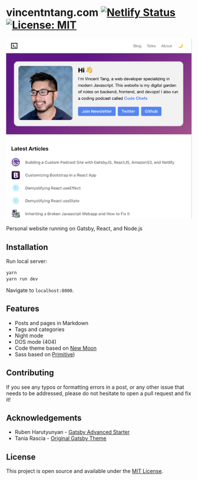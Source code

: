 # vincentntang.com [![Netlify Status](https://api.netlify.com/api/v1/badges/7fe9c1e7-26cf-4f96-a7dc-103d822fb5c3/deploy-status)](https://app.netlify.com/sites/vincentntang/deploys) [![License: MIT](https://img.shields.io/badge/License-MIT-blue.svg)](https://opensource.org/licenses/MIT)

![](2020-11-20-vincentntang-screenshot.png)

Personal website running on Gatsby, React, and Node.js

## Installation

Run local server:

```bash
yarn
yarn run dev
```

Navigate to `localhost:8000`.

## Features

- Posts and pages in Markdown
- Tags and categories
- Night mode
- DOS mode (404)
- Code theme based on [New Moon](https://taniarascia.github.io/new-moon)
- Sass based on [Primitive](https://taniarascia.github.io/primitive))

## Contributing

If you see any typos or formatting errors in a post, or any other issue that needs to be addressed, please do not hesitate to open a pull request and fix it!

## Acknowledgements

- Ruben Harutyunyan - [Gatsby Advanced Starter](https://github.com/vagr9k/gatsby-advanced-starter/)
- Tania Rascia - [Original Gatsby Theme](https:/github.com/taniarascia/taniarascia.com)

## License

This project is open source and available under the [MIT License](LICENSE).

